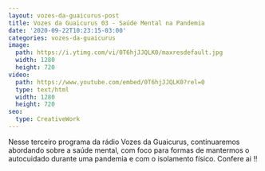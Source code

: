 ```yaml
---
layout: vozes-da-guaicurus-post
title: Vozes da Guaicurus 03 - Saúde Mental na Pandemia
date: '2020-09-22T10:23:15-03:00'
categories: vozes-da-guaicurus
image:
  path: https://i.ytimg.com/vi/0T6hjJJQLK0/maxresdefault.jpg
  width: 1280
  height: 720
video:
  path: https://www.youtube.com/embed/0T6hjJJQLK0?rel=0
  type: text/html
  width: 1280
  height: 720
seo:
  type: CreativeWork
---
```

Nesse terceiro programa da rádio Vozes da Guaicurus, continuaremos abordando sobre a saúde mental, com foco para formas de mantermos o autocuidado durante uma pandemia e com o isolamento físico. Confere ai !!

